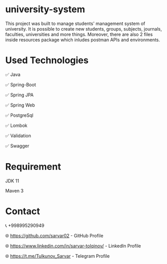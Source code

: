 # university-system

This project was built to manage students' management system of university. It is possible to create new students, groups, subjects, journals, faculties, universities and more things. Moreover, there are also 2 files inside resources package which inludes postman APIs and environments.

# Used Technologies

✅  Java

✅  Spring-Boot

✅  Spring JPA

✅  Spring Web

✅  PostgreSql

✅  Lombok

✅  Validation

✅  Swagger

# Requirement
  JDK 11
  
  Maven 3
  
# Contact
📞  +998995290949

🌐 https://github.com/sarvar02 - GitHub Profile

🌐 https://www.linkedin.com/in/sarvar-tolqinov/ - LinkedIn Profile

🌐 https://t.me/Tulkunov_Sarvar - Telegram Profile
